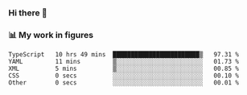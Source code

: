 ### Hi there 👋

### 📊 My work in figures

<!--START_SECTION:waka-->

```text
TypeScript   10 hrs 49 mins  ████████████████████████▒   97.31 %
YAML         11 mins         ▒░░░░░░░░░░░░░░░░░░░░░░░░   01.73 %
XML          5 mins          ▒░░░░░░░░░░░░░░░░░░░░░░░░   00.85 %
CSS          0 secs          ░░░░░░░░░░░░░░░░░░░░░░░░░   00.10 %
Other        0 secs          ░░░░░░░░░░░░░░░░░░░░░░░░░   00.01 %
```

<!--END_SECTION:waka-->
